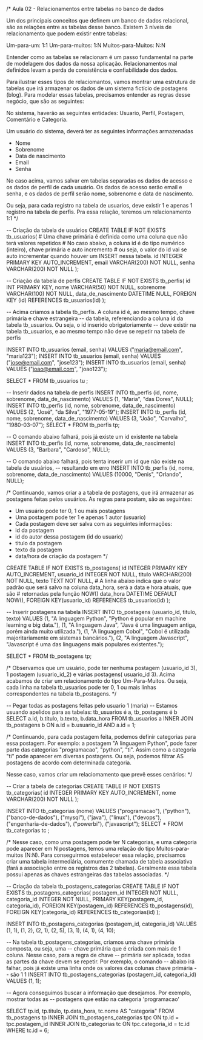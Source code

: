 /*
Aula 02 - Relacionamentos entre tabelas no banco de dados

Um dos principais conceitos que definem um banco de dados relacional, são as
relações entre as tabelas desse banco. Existem 3 níveis de relacionamento que
podem existir entre tabelas:

Um-para-um: 1:1
Um-para-muitos: 1:N
Muitos-para-Muitos: N:N

Entender como as tabelas se relacionam é um passo fundamental na parte de modelagem
dos dados da nossa aplicação. Relacionamentos mal definidos levam a perda de
consistência e confiabilidade dos dados.

Para ilustrar esses tipos de relaciomantos, vamos montrar uma estrutura de tabelas
que irá armazenar os dados de um sistema fictício de postagens (blog). Para modelar
essas tabelas, precisamos entender as regras desse negócio, que são as seguintes:

No sistema, haverão as seguintes entidades: Usuario, Perfil, Postagem,
Comentário e Categoria.

Um usuário do sistema, deverá ter as seguintes informações armazenadas
* Nome
* Sobrenome
* Data de nascimento
* Email
* Senha

No caso acima, vamos salvar em tabelas separadas os dados de acesso e os dados de perfil
de cada usuário. Os dados de acesso serão email e senha, e os dados de perfil serão nome,
sobrenome e data de nascimento.

Ou seja, para cada registro na tabela de usuarios, deve existir 1 e apenas 1 registro
na tabela de perfis. Pra essa relação, teremos um relacionamento 1:1
*/

-- Criação da tabela de usuários
CREATE TABLE IF NOT EXISTS tb_usuarios(
	# Uma chave primária é definida como uma coluna que não terá valores repetidos
	# No caso abaixo, a coluna id é do tipo numérico (inteiro), chave primária e auto incremento
	# ou seja, o valor do id vai se auto incrementar quando houver um INSERT nessa tabela.
	id INTEGER PRIMARY KEY AUTO_INCREMENT,
	email VARCHAR(200) NOT NULL,
	senha VARCHAR(200) NOT NULL
);

-- Criação da tabela de perfis
CREATE TABLE IF NOT EXISTS tb_perfis(
	id INT PRIMARY KEY,
	nome VARCHAR(50) NOT NULL,
	sobrenome VARCHAR(100) NOT NULL,
	data_de_nascimento DATETIME NULL,
	FOREIGN KEY (id) REFERENCES tb_usuarios(id)
);

-- Acima criamos a tabela tb_perfis. A coluna id é, ao mesmo tempo, chave primária e chave estrangeira
-- da tabela, referenciando a coluna id da tabela tb_usuarios. Ou seja, o id inserido obrigatoriamente
-- deve existir na tabela tb_usuarios, e ao mesmo tempo não deve se repetir na tabela de perfis

INSERT INTO tb_usuarios (email, senha) VALUES ("maria@email.com", "maria123");
INSERT INTO tb_usuarios (email, senha) VALUES ("jose@email.com", "jose123");
INSERT INTO tb_usuarios (email, senha) VALUES ("joao@email.com", "joao123");

SELECT * FROM tb_usuarios tu ;

-- Inserir dados na tabela de perfis
INSERT INTO tb_perfis (id, nome, sobrenome, data_de_nascimento) VALUES
	(1, "Maria", "das Dores", NULL);
INSERT INTO tb_perfis (id, nome, sobrenome, data_de_nascimento) VALUES
	(2, "José", "da Silva", "1977-05-19");
INSERT INTO tb_perfis (id, nome, sobrenome, data_de_nascimento) VALUES
	(3, "João", "Carvalho", "1980-03-07");
SELECT * FROM tb_perfis tp;

-- O comando abaixo falhará, pois já existe um id existente na tabela
INSERT INTO tb_perfis (id, nome, sobrenome, data_de_nascimento) VALUES
	(3, "Barbara", "Cardoso", NULL);

-- O comando abaixo falhará, pois tenta inserir um id que não existe na tabela de usuários,
-- resultando em erro
INSERT INTO tb_perfis (id, nome, sobrenome, data_de_nascimento) VALUES
	(10000, "Denis", "Orlando", NULL);

/*
Continuando, vamos criar a a tabela de postagens, que irá armazenar as postagens feitas pelos
usuários. As regras para postam, são as seguintes:
* Um usuário pode ter 0, 1 ou mais postagens
* Uma postagem pode ter 1 e apenas 1 autor (usuario)
* Cada postagem deve ser salva com as seguintes informações:
* 	id da postagem
* 	id do autor dessa postagem (id do usuario)
* 	titulo da postagem
* 	texto da postagem
* 	data/hora de criação da postagem 
*/

CREATE TABLE IF NOT EXISTS tb_postagens(
	id INTEGER PRIMARY KEY AUTO_INCREMENT,
	usuario_id INTEGER NOT NULL,
	titulo VARCHAR(200) NOT NULL,
	texto TEXT NOT NULL,
	# A linha abaixo indica que o valor padrão que será salvo na coluna data_hora, será a data e hora atuais, que são
	# retornadas pela função NOW()
	data_hora DATETIME DEFAULT NOW(),
	FOREIGN KEY(usuario_id) REFERENCES tb_usuarios(id)
);

-- Inserir postagens na tabela
INSERT INTO tb_postagens (usuario_id, titulo, texto) VALUES
	(1, "A linguagem Python", "Python é popular em machine learning e big data."),
	(1, "A linguagem Java", "Java é uma linguagem antiga, porém ainda muito utilizada."),
	(1, "A linguagem Cobol", "Cobol é utilizada majoritariamente em sistemas bancários."),
	(2, "A linguagem Javascript", "Javascript é uma das linguagens mais populares existentes.");
	
SELECT * FROM tb_postagens tp;

/*
Observamos que um usuário, pode ter nenhuma postagem (usuario_id 3), 1 postagem (usuario_id_2) e várias postagens(
usuario_id 3). Acima acabamos de criar um relacionamento do tipo Um-Para-Muitos. Ou seja, cada linha na tabela tb_usuarios
pode ter 0, 1 ou mais linhas correspondentes na tabela tb_postagens.
*/

-- Pegar todas as postagens feitas pelo usuario 1 (maria)
-- Estamos usuando apelidos para as tabelas: tb_usuarios é a, tb_postagens é b
SELECT a.id, b.titulo, b.texto, b.data_hora FROM tb_usuarios a
INNER JOIN tb_postagens b
ON a.id = b.usuario_id 
AND a.id = 1;

/*
Continuando, para cada postagem feita, podemos definir categorias para essa postagem. Por exemplo: a postagem
"A linguagem Python", pode fazer parte das categorias "programacao", "python", "ti". Assim como a categoria "ti" pode
aparecer em diversas postagens. Ou seja, podemos filtrar AS postagens de acordo com determinada categoria.

Nesse caso, vamos criar um relaciomamento que prevê esses cenários:
*/

-- Criar a tabela de categorias
CREATE TABLE IF NOT EXISTS tb_categorias(
	id INTEGER PRIMARY KEY AUTO_INCREMENT,
	nome VARCHAR(200) NOT NULL
);

INSERT INTO tb_categorias (nome) VALUES
	("programacao"),
	("python"),
	("banco-de-dados"),
	("mysql"),
	("java"),
	("linux"),
	("devops"),
	("engenharia-de-dados"),
	("powerbi"),
	("javascript");
SELECT * FROM tb_categorias tc ;

/*
Nesse caso, como uma postagem pode ter N categorias, e uma categoria pode aparecer em N postagens,
temos uma relação do tipo Muitos-para-muitos (N:N). Para conseguirmos estabelecer essa relação, precisamos
criar uma tabela intermediária, comumente chamada de tabela associativa (fará a associação entre
os registros das 2 tabelas). Geralmente essa tabela possui apenas as chaves estrangeiras das
tabelas associadas.
 */

-- Criação da tabela tb_postagens_categorias
CREATE TABLE IF NOT EXISTS tb_postagens_categorias(
	postagem_id INTEGER NOT NULL,
	categoria_id INTEGER NOT NULL,
	PRIMARY KEY(postagem_id, categoria_id),
	FOREIGN KEY(postagem_id) REFERENCES tb_postagens(id),
	FOREIGN KEY(categoria_id) REFERENCES tb_categorias(id)
);

INSERT INTO tb_postagens_categorias (postagem_id, categoria_id) VALUES
	(1, 1),
	(1, 2),
	(2, 1),
	(2, 5),
	(3, 1),
	(4, 1),
	(4, 10);

-- Na tabela tb_postagens_categorias, criamos uma chave primária composta, ou seja, uma
-- chave primária que é criada com mais de 1 coluna. Nesse caso, para a regra de chave
-- primária ser aplicada, todas as partes da chave devem se repetir. Por exemplo, o comando
-- abaixo irá falhar, pois já existe uma linha onde os valores das colunas chave primária
-- são 1 1
INSERT INTO tb_postagens_categorias (postagem_id, categoria_id) VALUES (1, 1);

-- Agora conseguimos buscar a informação que desejamos. Por exemplo, mostrar todas as
-- postagens que estão na categoria 'programacao'

SELECT tp.id, tp.titulo, tp.data_hora, tc.nome AS "categoria" FROM tb_postagens tp
INNER JOIN tb_postagens_categorias tpc
ON tp.id = tpc.postagem_id 
INNER JOIN tb_categorias tc 
ON tpc.categoria_id = tc.id 
WHERE tc.id = 6;
